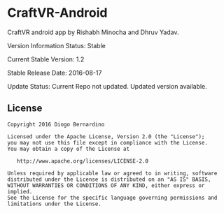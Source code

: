 # CraftVR-Android
CraftVR android app by Rishabh Minocha and Dhruv Yadav.

Version Information
Status: Stable

Current Stable Version: 1.2

Stable Release Date: 2016-08-17

Update Status: Current Repo not updated. Updated version available.


License
-------

    Copyright 2016 Diogo Bernardino

    Licensed under the Apache License, Version 2.0 (the "License");
    you may not use this file except in compliance with the License.
    You may obtain a copy of the License at

       http://www.apache.org/licenses/LICENSE-2.0

    Unless required by applicable law or agreed to in writing, software
    distributed under the License is distributed on an "AS IS" BASIS,
    WITHOUT WARRANTIES OR CONDITIONS OF ANY KIND, either express or implied.
    See the License for the specific language governing permissions and
    limitations under the License.
